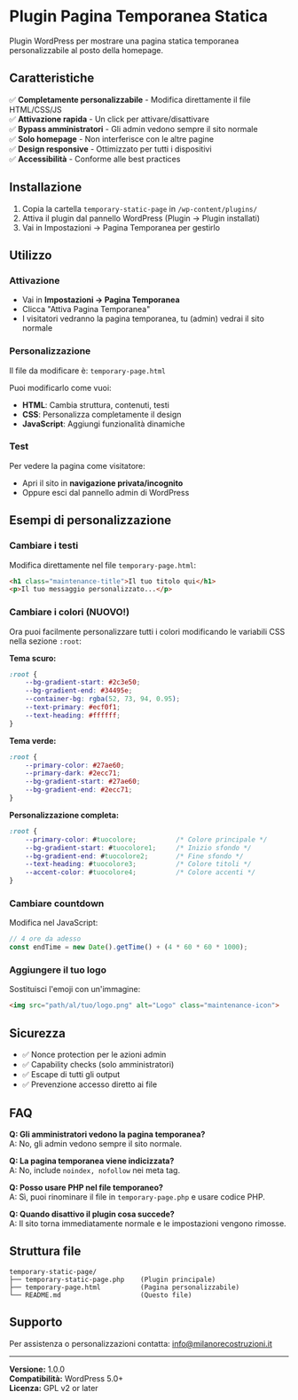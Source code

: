 # Plugin Pagina Temporanea Statica

Plugin WordPress per mostrare una pagina statica temporanea personalizzabile al posto della homepage.

## Caratteristiche

✅ **Completamente personalizzabile** - Modifica direttamente il file HTML/CSS/JS  
✅ **Attivazione rapida** - Un click per attivare/disattivare  
✅ **Bypass amministratori** - Gli admin vedono sempre il sito normale  
✅ **Solo homepage** - Non interferisce con le altre pagine  
✅ **Design responsive** - Ottimizzato per tutti i dispositivi  
✅ **Accessibilità** - Conforme alle best practices  

## Installazione

1. Copia la cartella `temporary-static-page` in `/wp-content/plugins/`
2. Attiva il plugin dal pannello WordPress (Plugin → Plugin installati)
3. Vai in Impostazioni → Pagina Temporanea per gestirlo

## Utilizzo

### Attivazione
- Vai in **Impostazioni → Pagina Temporanea**
- Clicca "Attiva Pagina Temporanea"
- I visitatori vedranno la pagina temporanea, tu (admin) vedrai il sito normale

### Personalizzazione
Il file da modificare è: `temporary-page.html`

Puoi modificarlo come vuoi:
- **HTML**: Cambia struttura, contenuti, testi
- **CSS**: Personalizza completamente il design 
- **JavaScript**: Aggiungi funzionalità dinamiche

### Test
Per vedere la pagina come visitatore:
- Apri il sito in **navigazione privata/incognito**
- Oppure esci dal pannello admin di WordPress

## Esempi di personalizzazione

### Cambiare i testi
Modifica direttamente nel file `temporary-page.html`:
```html
<h1 class="maintenance-title">Il tuo titolo qui</h1>
<p>Il tuo messaggio personalizzato...</p>
```

### Cambiare i colori (NUOVO!)
Ora puoi facilmente personalizzare tutti i colori modificando le variabili CSS nella sezione `:root`:

**Tema scuro:**
```css
:root {
    --bg-gradient-start: #2c3e50;
    --bg-gradient-end: #34495e;
    --container-bg: rgba(52, 73, 94, 0.95);
    --text-primary: #ecf0f1;
    --text-heading: #ffffff;
}
```

**Tema verde:**
```css
:root {
    --primary-color: #27ae60;
    --primary-dark: #2ecc71;
    --bg-gradient-start: #27ae60;
    --bg-gradient-end: #2ecc71;
}
```

**Personalizzazione completa:**
```css
:root {
    --primary-color: #tuocolore;          /* Colore principale */
    --bg-gradient-start: #tuocolore1;     /* Inizio sfondo */
    --bg-gradient-end: #tuocolore2;       /* Fine sfondo */
    --text-heading: #tuocolore3;          /* Colore titoli */
    --accent-color: #tuocolore4;          /* Colore accenti */
}
```

### Cambiare countdown
Modifica nel JavaScript:
```javascript
// 4 ore da adesso
const endTime = new Date().getTime() + (4 * 60 * 60 * 1000);
```

### Aggiungere il tuo logo
Sostituisci l'emoji con un'immagine:
```html
<img src="path/al/tuo/logo.png" alt="Logo" class="maintenance-icon">
```

## Sicurezza

- ✅ Nonce protection per le azioni admin
- ✅ Capability checks (solo amministratori)
- ✅ Escape di tutti gli output
- ✅ Prevenzione accesso diretto ai file

## FAQ

**Q: Gli amministratori vedono la pagina temporanea?**  
A: No, gli admin vedono sempre il sito normale.

**Q: La pagina temporanea viene indicizzata?**  
A: No, include `noindex, nofollow` nei meta tag.

**Q: Posso usare PHP nel file temporaneo?**  
A: Sì, puoi rinominare il file in `temporary-page.php` e usare codice PHP.

**Q: Quando disattivo il plugin cosa succede?**  
A: Il sito torna immediatamente normale e le impostazioni vengono rimosse.

## Struttura file

```
temporary-static-page/
├── temporary-static-page.php    (Plugin principale)
├── temporary-page.html          (Pagina personalizzabile)
└── README.md                    (Questo file)
```

## Supporto

Per assistenza o personalizzazioni contatta: info@milanorecostruzioni.it

---

**Versione:** 1.0.0  
**Compatibilità:** WordPress 5.0+  
**Licenza:** GPL v2 or later 
